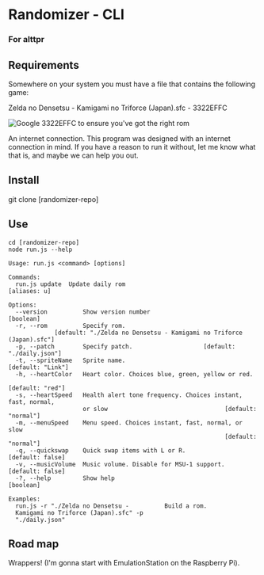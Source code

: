 # Randomizer - CLI
### For alttpr

## Requirements

Somewhere on your system you must have a file that contains the following game:

Zelda no Densetsu - Kamigami no Triforce (Japan).sfc - 3322EFFC

![Google 3322EFFC to ensure you've got the right rom](http://alttp.mymm1.com/game/findrom.png)

An internet connection. This program was designed with an internet connection in mind. If you have a reason to run it without, let me know what that is, and maybe we can help you out.

## Install

git clone [randomizer-repo]

## Use

    cd [randomizer-repo]
    node run.js --help

    Usage: run.js <command> [options]

    Commands:
      run.js update  Update daily rom                                   [aliases: u]

    Options:
      --version          Show version number                               [boolean]
      -r, --rom          Specify rom.
                 [default: "./Zelda no Densetsu - Kamigami no Triforce (Japan).sfc"]
      -p, --patch        Specify patch.                    [default: "./daily.json"]
      -t, --spriteName   Sprite name.                              [default: "Link"]
      -h, --heartColor   Heart color. Choices blue, green, yellow or red.
                                                                    [default: "red"]
      -s, --heartSpeed   Health alert tone frequency. Choices instant, fast, normal,
                         or slow                                 [default: "normal"]
      -m, --menuSpeed    Menu speed. Choices instant, fast, normal, or slow
                                                                 [default: "normal"]
      -q, --quickswap    Quick swap items with L or R.              [default: false]
      -v, --musicVolume  Music volume. Disable for MSU-1 support.   [default: false]
      -?, --help         Show help                                         [boolean]

    Examples:
      run.js -r "./Zelda no Densetsu -          Build a rom.
      Kamigami no Triforce (Japan).sfc" -p
      "./daily.json"

## Road map

Wrappers! (I'm gonna start with EmulationStation on the Raspberry Pi).
